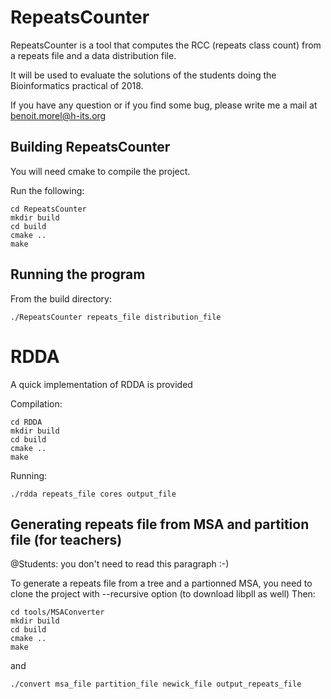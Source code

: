 # RepeatsCounter

RepeatsCounter is a tool that computes the RCC (repeats class count) from a repeats file and a data distribution file.

It will be used to evaluate the solutions of the students doing the Bioinformatics practical of 2018.

If you have any question or if you find some bug, please write me a mail at benoit.morel@h-its.org

## Building RepeatsCounter

You will need cmake to compile the project.

Run the following:
```
cd RepeatsCounter
mkdir build
cd build
cmake ..
make
```
## Running the program

From the build directory:
```
./RepeatsCounter repeats_file distribution_file
```


# RDDA
A quick implementation of RDDA is provided 

Compilation:
```
cd RDDA
mkdir build
cd build
cmake ..
make
```

Running:
```
./rdda repeats_file cores output_file
```


## Generating repeats file from MSA and partition file (for teachers)

@Students: you don't need to read this paragraph :-)

To generate a repeats file from a tree and a partionned MSA, you need to clone the project with --recursive option (to download libpll as well)
Then:
```
cd tools/MSAConverter
mkdir build
cd build
cmake ..
make
```

and

```
./convert msa_file partition_file newick_file output_repeats_file
```


